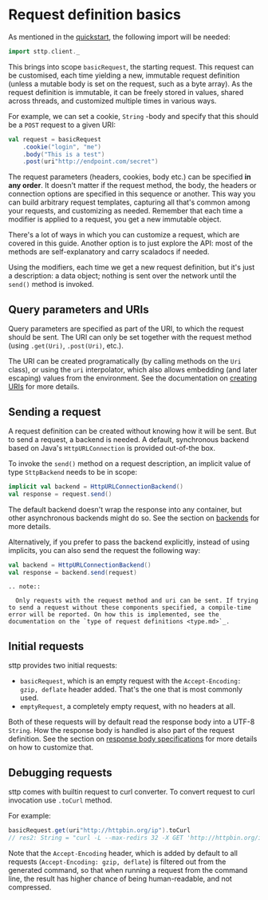 # Request definition basics

As mentioned in the [quickstart](../quickstart.md), the following import will be needed:

```scala
import sttp.client._
```

This brings into scope `basicRequest`, the starting request. This request can be customised, each time yielding a new, immutable request definition (unless a mutable body is set on the request, such as a byte array). As the request definition is immutable, it can be freely stored in values, shared across threads, and customized multiple times in various ways.

For example, we can set a cookie, `String` -body and specify that this should be a `POST` request to a given URI:

```scala
val request = basicRequest
    .cookie("login", "me")
    .body("This is a test")
    .post(uri"http://endpoint.com/secret")
```

The request parameters (headers, cookies, body etc.) can be specified **in any order**. It doesn't matter if the request method, the body, the headers or connection options are specified in this sequence or another. This way you can build arbitrary request templates, capturing all that's common among your requests, and customizing as needed. Remember that each time a modifier is applied to a request, you get a new immutable object.

There's a lot of ways in which you can customize a request, which are covered in this guide. Another option is to just explore the API: most of the methods are self-explanatory and carry scaladocs if needed.

Using the modifiers, each time we get a new request definition, but it's just a description: a data object; nothing is sent over the network until the `send()` method is invoked.

## Query parameters and URIs

Query parameters are specified as part of the URI, to which the request should be sent. The URI can only be set together with the request method (using `.get(Uri)`, `.post(Uri)`, etc.).

The URI can be created programatically (by calling methods on the `Uri` class), or using the `uri` interpolator, which also allows embedding (and later escaping) values from the environment. See the documentation on [creating URIs](../model/uri.md) for more details.

## Sending a request

A request definition can be created without knowing how it will be sent. But to send a request, a backend is needed. A default, synchronous backend based on Java's `HttpURLConnection` is provided out-of-the box.

To invoke the `send()` method on a request description, an implicit value of type `SttpBackend` needs to be in scope:

```scala
implicit val backend = HttpURLConnectionBackend()
val response = request.send()
```        

The default backend doesn't wrap the response into any container, but other asynchronous backends might do so. See the section on [backends](../backends/summary.md) for more details.

Alternatively, if you prefer to pass the backend explicitly, instead of using implicits, you can also send the request the following way:

```scala
val backend = HttpURLConnectionBackend()
val response = backend.send(request)
```

```eval_rst
.. note::

  Only requests with the request method and uri can be sent. If trying to send a request without these components specified, a compile-time error will be reported. On how this is implemented, see the documentation on the `type of request definitions <type.md>`_.
```

## Initial requests

sttp provides two initial requests:

* `basicRequest`, which is an empty request with the `Accept-Encoding: gzip, deflate` header added. That's the one that is most commonly used.
* `emptyRequest`, a completely empty request, with no headers at all.

Both of these requests will by default read the response body into a UTF-8 `String`. How the response body is handled is also part of the request definition. See the section on [response body specifications](../responses/body.md) for more details on how to customize that.

## Debugging requests

sttp comes with builtin request to curl converter. To convert request to curl invocation use `.toCurl` method.

For example:

```scala
basicRequest.get(uri"http://httpbin.org/ip").toCurl
// res2: String = "curl -L --max-redirs 32 -X GET 'http://httpbin.org/ip'"
```

Note that the `Accept-Encoding` header, which is added by default to all requests (`Accept-Encoding: gzip, deflate`) is filtered out from the generated command, so that when running a request from the command line, the result has higher chance of being human-readable, and not compressed.

